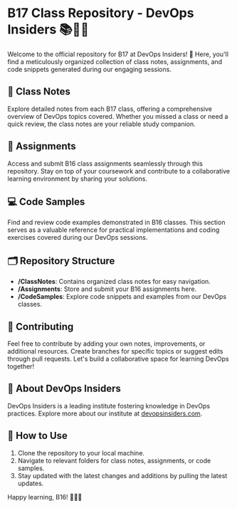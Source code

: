 # B17 Class Repository - DevOps Insiders 📚👩‍💻

Welcome to the official repository for B17 at DevOps Insiders! 🚀 Here, you'll find a meticulously organized collection of class notes, assignments, and code snippets generated during our engaging sessions.


## 📔 Class Notes
Explore detailed notes from each B17 class, offering a comprehensive overview of DevOps topics covered. Whether you missed a class or need a quick review, the class notes are your reliable study companion.

## 📝 Assignments
Access and submit B16 class assignments seamlessly through this repository. Stay on top of your coursework and contribute to a collaborative learning environment by sharing your solutions.

## 💻 Code Samples
Find and review code examples demonstrated in B16 classes. This section serves as a valuable reference for practical implementations and coding exercises covered during our DevOps sessions.

## 🗂️ Repository Structure
- **/ClassNotes**: Contains organized class notes for easy navigation.
- **/Assignments**: Store and submit your B16 assignments here.
- **/CodeSamples**: Explore code snippets and examples from our DevOps classes.

## 🤝 Contributing
Feel free to contribute by adding your own notes, improvements, or additional resources. Create branches for specific topics or suggest edits through pull requests. Let's build a collaborative space for learning DevOps together!

## 🏢 About DevOps Insiders
DevOps Insiders is a leading institute fostering knowledge in DevOps practices. Explore more about our institute at [devopsinsiders.com](https://devopsinsiders.com).

## 📌 How to Use
1. Clone the repository to your local machine.
2. Navigate to relevant folders for class notes, assignments, or code samples.
3. Stay updated with the latest changes and additions by pulling the latest updates.

Happy learning, B16!  🚀🚀📖
